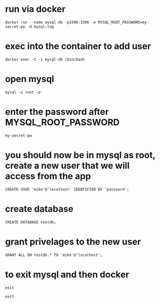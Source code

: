 # run via docker
```
docker run --name mysql-db -p3306:3306 -e MYSQL_ROOT_PASSWORD=my-secret-pw -d mysql:tag
```

# exec into the container to add user
```
docker exec -t -i mysql-db /bin/bash
```

# open mysql
```
mysql -u root -p
```

# enter the password after MYSQL_ROOT_PASSWORD
```
my-secret-pw
```

# you should now be in mysql as root, create a new user that we will access from the app
```
CREATE USER 'mike'@'localhost' IDENTIFIED BY 'password';
```

# create database
```
CREATE DATABASE testdb;
```

# grant privelages to the new user
```
GRANT ALL ON testdb.* TO 'mike'@'localhost';
```

# to exit mysql and then docker
```
exit

exit
```
